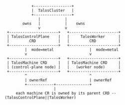                 +-----------------+
                |  TalosCluster   |
                +-----------------+
                   |           |
            owns   |           |    owns
                   v           v
     +----------------------+   +----------------------+
     | TalosControlPlane    |   |     TalosWorker      |
     |         CRD          |   |         CRD          |
     +----------------------+   +----------------------+
             |  mode=metal                |  mode=metal
             v                            v
     +----------------------+   +----------------------+
     | TalosMachine CRD     |   | TalosMachine CRD     |
     | (control-plane node) |   |   (worker node)      |
     +----------------------+   +----------------------+
             ^                            ^
             | ownerRef                   | ownerRef
             +------------+---------------+
                          |
         each machine CR is owned by its parent CRD -- (TalosControlPlane||TalosWorker)